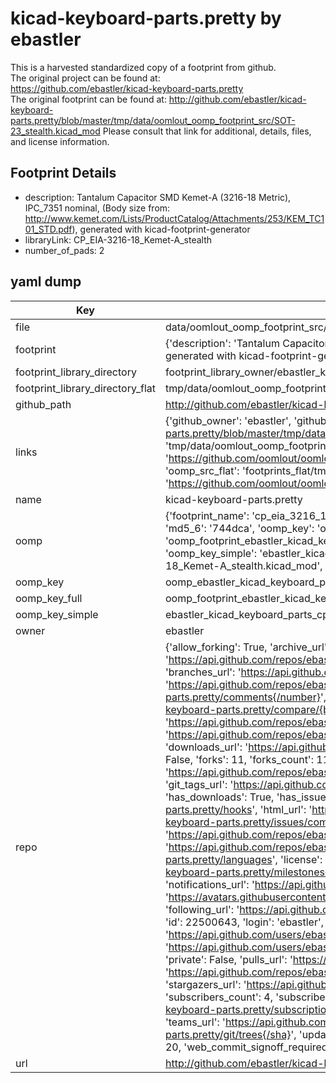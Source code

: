 # kicad-keyboard-parts.pretty by ebastler  
This is a harvested standardized copy of a footprint from github.  
The original project can be found at:  
https://github.com/ebastler/kicad-keyboard-parts.pretty  
The original footprint can be found at:
http://github.com/ebastler/kicad-keyboard-parts.pretty/blob/master/tmp/data/oomlout_oomp_footprint_src/SOT-23_stealth.kicad_mod
Please consult that link for additional, details, files, and license information.  
## Footprint Details
* description: Tantalum Capacitor SMD Kemet-A (3216-18 Metric), IPC_7351 nominal, (Body size from: http://www.kemet.com/Lists/ProductCatalog/Attachments/253/KEM_TC101_STD.pdf), generated with kicad-footprint-generator  
* libraryLink: CP_EIA-3216-18_Kemet-A_stealth  
* number_of_pads: 2  
## yaml dump  
| Key | Value |  
| --- | --- |  
| file | data/oomlout_oomp_footprint_src/kicad-keyboard-parts.pretty/CP_EIA-3216-18_Kemet-A_stealth.kicad_mod |  
| footprint | {'description': 'Tantalum Capacitor SMD Kemet-A (3216-18 Metric), IPC_7351 nominal, (Body size from: http://www.kemet.com/Lists/ProductCatalog/Attachments/253/KEM_TC101_STD.pdf), generated with kicad-footprint-generator', 'libraryLink': 'CP_EIA-3216-18_Kemet-A_stealth', 'number_of_pads': 2} |  
| footprint_library_directory | footprint_library_owner/ebastler_kicad-keyboard-parts.pretty |  
| footprint_library_directory_flat | tmp/data/oomlout_oomp_footprint_src/footprints_flat/ebastler_kicad_keyboard_parts_cp_eia_3216_18_kemet_a_stealth/working |  
| github_path | http://github.com/ebastler/kicad-keyboard-parts.pretty/blob/master/tmp/data/oomlout_oomp_footprint_src/CP_EIA-3216-18_Kemet-A_stealth.kicad_mod |  
| links | {'github_owner': 'ebastler', 'github_repo_name': 'kicad-keyboard-parts.pretty', 'github_src': 'http://github.com/ebastler/kicad-keyboard-parts.pretty/blob/master/tmp/data/oomlout_oomp_footprint_src/SOT-23_stealth.kicad_mod', 'github_src_repo': 'https://github.com/ebastler/kicad-keyboard-parts.pretty', 'oomp_bot': 'tmp/data/oomlout_oomp_footprint_src/footprints/ebastler_kicad_keyboard_parts_cp_eia_3216_18_kemet_a_stealth/working', 'oomp_bot_github': 'https://github.com/oomlout/oomlout_oomp_footprint_bot/tree/main/tmp/data/oomlout_oomp_footprint_src/footprints/ebastler_kicad_keyboard_parts_cp_eia_3216_18_kemet_a_stealth/working', 'oomp_src_flat': 'footprints_flat/tmp/data/oomlout_oomp_footprint_src/footprints_flat/ebastler_kicad_keyboard_parts_cp_eia_3216_18_kemet_a_stealth/working', 'oomp_src_flat_github': 'https://github.com/oomlout/oomlout_oomp_footprint_src/tree/main/tmp/data/oomlout_oomp_footprint_src/footprints_flat/ebastler_kicad_keyboard_parts_cp_eia_3216_18_kemet_a_stealth/working'} |  
| name | kicad-keyboard-parts.pretty |  
| oomp | {'footprint_name': 'cp_eia_3216_18_kemet_a_stealth', 'library_name': 'kicad_keyboard_parts', 'md5': '744dcad7b3008ccd7d61745f1a88cdb5', 'md5_10': '744dcad7b3', 'md5_5': '744dc', 'md5_6': '744dca', 'oomp_key': 'oomp_ebastler_kicad_keyboard_parts_cp_eia_3216_18_kemet_a_stealth', 'oomp_key_extra': 'oomp_footprint_ebastler_kicad_keyboard_parts_cp_eia_3216_18_kemet_a_stealth', 'oomp_key_full': 'oomp_footprint_ebastler_kicad_keyboard_parts_cp_eia_3216_18_kemet_a_stealth_744dca', 'oomp_key_simple': 'ebastler_kicad_keyboard_parts_cp_eia_3216_18_kemet_a_stealth', 'original_filename': 'data/oomlout_oomp_footprint_src/kicad-keyboard-parts.pretty/CP_EIA-3216-18_Kemet-A_stealth.kicad_mod', 'owner_name': 'ebastler'} |  
| oomp_key | oomp_ebastler_kicad_keyboard_parts_cp_eia_3216_18_kemet_a_stealth |  
| oomp_key_full | oomp_footprint_ebastler_kicad_keyboard_parts_cp_eia_3216_18_kemet_a_stealth |  
| oomp_key_simple | ebastler_kicad_keyboard_parts_cp_eia_3216_18_kemet_a_stealth |  
| owner | ebastler |  
| repo | {'allow_forking': True, 'archive_url': 'https://api.github.com/repos/ebastler/kicad-keyboard-parts.pretty/{archive_format}{/ref}', 'archived': False, 'assignees_url': 'https://api.github.com/repos/ebastler/kicad-keyboard-parts.pretty/assignees{/user}', 'blobs_url': 'https://api.github.com/repos/ebastler/kicad-keyboard-parts.pretty/git/blobs{/sha}', 'branches_url': 'https://api.github.com/repos/ebastler/kicad-keyboard-parts.pretty/branches{/branch}', 'clone_url': 'https://github.com/ebastler/kicad-keyboard-parts.pretty.git', 'collaborators_url': 'https://api.github.com/repos/ebastler/kicad-keyboard-parts.pretty/collaborators{/collaborator}', 'comments_url': 'https://api.github.com/repos/ebastler/kicad-keyboard-parts.pretty/comments{/number}', 'commits_url': 'https://api.github.com/repos/ebastler/kicad-keyboard-parts.pretty/commits{/sha}', 'compare_url': 'https://api.github.com/repos/ebastler/kicad-keyboard-parts.pretty/compare/{base}...{head}', 'contents_url': 'https://api.github.com/repos/ebastler/kicad-keyboard-parts.pretty/contents/{+path}', 'contributors_url': 'https://api.github.com/repos/ebastler/kicad-keyboard-parts.pretty/contributors', 'created_at': '2020-04-07T19:35:57Z', 'default_branch': 'master', 'deployments_url': 'https://api.github.com/repos/ebastler/kicad-keyboard-parts.pretty/deployments', 'description': 'various kicad symbols/footprints for mechanical keyboard design', 'disabled': False, 'downloads_url': 'https://api.github.com/repos/ebastler/kicad-keyboard-parts.pretty/downloads', 'events_url': 'https://api.github.com/repos/ebastler/kicad-keyboard-parts.pretty/events', 'fork': False, 'forks': 11, 'forks_count': 11, 'forks_url': 'https://api.github.com/repos/ebastler/kicad-keyboard-parts.pretty/forks', 'full_name': 'ebastler/kicad-keyboard-parts.pretty', 'git_commits_url': 'https://api.github.com/repos/ebastler/kicad-keyboard-parts.pretty/git/commits{/sha}', 'git_refs_url': 'https://api.github.com/repos/ebastler/kicad-keyboard-parts.pretty/git/refs{/sha}', 'git_tags_url': 'https://api.github.com/repos/ebastler/kicad-keyboard-parts.pretty/git/tags{/sha}', 'git_url': 'git://github.com/ebastler/kicad-keyboard-parts.pretty.git', 'has_discussions': False, 'has_downloads': True, 'has_issues': True, 'has_pages': False, 'has_projects': True, 'has_wiki': True, 'homepage': None, 'hooks_url': 'https://api.github.com/repos/ebastler/kicad-keyboard-parts.pretty/hooks', 'html_url': 'https://github.com/ebastler/kicad-keyboard-parts.pretty', 'id': 253893828, 'is_template': False, 'issue_comment_url': 'https://api.github.com/repos/ebastler/kicad-keyboard-parts.pretty/issues/comments{/number}', 'issue_events_url': 'https://api.github.com/repos/ebastler/kicad-keyboard-parts.pretty/issues/events{/number}', 'issues_url': 'https://api.github.com/repos/ebastler/kicad-keyboard-parts.pretty/issues{/number}', 'keys_url': 'https://api.github.com/repos/ebastler/kicad-keyboard-parts.pretty/keys{/key_id}', 'labels_url': 'https://api.github.com/repos/ebastler/kicad-keyboard-parts.pretty/labels{/name}', 'language': None, 'languages_url': 'https://api.github.com/repos/ebastler/kicad-keyboard-parts.pretty/languages', 'license': None, 'merges_url': 'https://api.github.com/repos/ebastler/kicad-keyboard-parts.pretty/merges', 'milestones_url': 'https://api.github.com/repos/ebastler/kicad-keyboard-parts.pretty/milestones{/number}', 'mirror_url': None, 'name': 'kicad-keyboard-parts.pretty', 'network_count': 11, 'node_id': 'MDEwOlJlcG9zaXRvcnkyNTM4OTM4Mjg=', 'notifications_url': 'https://api.github.com/repos/ebastler/kicad-keyboard-parts.pretty/notifications{?since,all,participating}', 'open_issues': 0, 'open_issues_count': 0, 'owner': {'avatar_url': 'https://avatars.githubusercontent.com/u/22500643?v=4', 'events_url': 'https://api.github.com/users/ebastler/events{/privacy}', 'followers_url': 'https://api.github.com/users/ebastler/followers', 'following_url': 'https://api.github.com/users/ebastler/following{/other_user}', 'gists_url': 'https://api.github.com/users/ebastler/gists{/gist_id}', 'gravatar_id': '', 'html_url': 'https://github.com/ebastler', 'id': 22500643, 'login': 'ebastler', 'node_id': 'MDQ6VXNlcjIyNTAwNjQz', 'organizations_url': 'https://api.github.com/users/ebastler/orgs', 'received_events_url': 'https://api.github.com/users/ebastler/received_events', 'repos_url': 'https://api.github.com/users/ebastler/repos', 'site_admin': False, 'starred_url': 'https://api.github.com/users/ebastler/starred{/owner}{/repo}', 'subscriptions_url': 'https://api.github.com/users/ebastler/subscriptions', 'type': 'User', 'url': 'https://api.github.com/users/ebastler'}, 'private': False, 'pulls_url': 'https://api.github.com/repos/ebastler/kicad-keyboard-parts.pretty/pulls{/number}', 'pushed_at': '2022-01-16T23:17:31Z', 'releases_url': 'https://api.github.com/repos/ebastler/kicad-keyboard-parts.pretty/releases{/id}', 'size': 3535, 'ssh_url': 'git@github.com:ebastler/kicad-keyboard-parts.pretty.git', 'stargazers_count': 20, 'stargazers_url': 'https://api.github.com/repos/ebastler/kicad-keyboard-parts.pretty/stargazers', 'statuses_url': 'https://api.github.com/repos/ebastler/kicad-keyboard-parts.pretty/statuses/{sha}', 'subscribers_count': 4, 'subscribers_url': 'https://api.github.com/repos/ebastler/kicad-keyboard-parts.pretty/subscribers', 'subscription_url': 'https://api.github.com/repos/ebastler/kicad-keyboard-parts.pretty/subscription', 'svn_url': 'https://github.com/ebastler/kicad-keyboard-parts.pretty', 'tags_url': 'https://api.github.com/repos/ebastler/kicad-keyboard-parts.pretty/tags', 'teams_url': 'https://api.github.com/repos/ebastler/kicad-keyboard-parts.pretty/teams', 'temp_clone_token': None, 'topics': [], 'trees_url': 'https://api.github.com/repos/ebastler/kicad-keyboard-parts.pretty/git/trees{/sha}', 'updated_at': '2023-03-23T01:45:55Z', 'url': 'https://api.github.com/repos/ebastler/kicad-keyboard-parts.pretty', 'visibility': 'public', 'watchers': 20, 'watchers_count': 20, 'web_commit_signoff_required': False} |  
| url | http://github.com/ebastler/kicad-keyboard-parts.pretty |  

